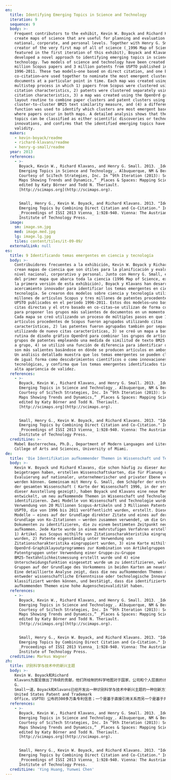 ```yaml
---
en:
  title: Identifying Emerging Topics in Science and Technology
  iteration: 9
  sequence: 9
  body: >-
    Frequent contributors to the exhibit, Kevin W. Boyack and Richard Klavans
    create maps of science that are useful for planning and evaluation on
    national, corporate, and personal levels. Together with Henry G. Small, the
    creator of the very first map of all of science (_1996 Map of Science_,
    featured in the first iteration of this exhibit), Boyack and Klavans have
    developed a novel approach to identifying emerging topics in science and
    technology. Two models of science and technology have been created using 20
    million Scopus papers and 3 million patents from USPTO published in
    1996-2011. These two models—one based on direct citation, and one based on
    co-citation—are used together to nominate the most emergent clusters of
    documents at a particular point in time. Each map was created using a
    multistep process in which 1) papers from Scopus were clustered using
    citation characteristics, 2) patents were clustered separately using
    citation characteristics, 3) a map was created using the OpenOrd graph
    layout routine to combine paper clusters and patent clusters using a
    cluster-to-cluster BM25 text similarity measure, and (4) a difference
    function was used to identify which clusters are most emergent based on
    where papers occur in both maps. A detailed analysis shows that the emerging
    topics can be classified as either scientific discoveries or technological
    innovations, and confirms that the identified emerging topics have high face
    validity.
  makers:
    - kevin-boyack/readme
    - richard-klavans/readme
    - henry-g-small/readme
  year: 2013
  references:
    - >-
      Boyack, Kevin W., Richard Klavans, and Henry G. Small. 2013. _Identifying
      Emerging Topics in Science and Technology_. Albuquerque, NM & Berwyn, PA.
      Courtesy of SciTech Strategies, Inc. In “9th Iteration (2013): Science
      Maps Showing Trends and Dynamics,” _Places & Spaces: Mapping Science_,
      edited by Katy Börner and Todd N. Theriault.
      [http://scimaps.org](http://scimaps.org).


      Small, Henry G., Kevin W. Boyack, and Richard Klavans. 2013. "Identifying
      Emerging Topics by Combining Direct Citation and Co-Citation." In
      _Proceedings of ISSI 2013 Vienna_ 1:928-940. Vienna: The Austrian
      Institute of Technology Press.
  image:
    sm: image.sm.jpg
    med: image.med.jpg
    lg: image.lg.jpg
    tiles: content/tiles/it-09-09/
  externalLink: null
es:
  title: 9 Identificando temas emergentes en ciencia y tecnología
  body: >-
    Contribuidores frecuentes a la exhibición, Kevin W. Boyack y Richard Klavans
    crean mapas de ciencia que son útiles para la planificación y evaluación a
    nivel nacional, corporativo y personal. Junto con Henry G. Small, el creador
    del primer mapa que abarca toda la ciencia (1996 Map of Science, expuesto en
    la primera versión de esta exhibición), Boyack y Klavans han desarrollado un
    acercamiento innovador para identificar los temas emergentes en ciencia y
    tecnología. Se crearon dos modelos sobre ciencia y tecnología utilizando 20
    millones de artículos Scopus y tres millones de patentes procedentes de
    UPSTO publicados en el período 1996-2011. Estos dos modelos—uno basado en
    citas directas y el otro basado en co-citas—se utilizan de forma conjunta
    para proponer los grupos más salientes de documentos en un momento dado.
    Cada mapa se creó utilizando un proceso de múltiples pasos en que 1) los
    artículos procedentes de Scopus fueron agrupados utilizando citas
    características, 2) las patentes fueron agrupadas también por separado y
    utilizando de nuevo citas características, 3) se creó un mapa a base de la
    rutina de diseño gráfico OpenOrd para combinar los grupos de artículos y los
    grupos de patentes empleando una medida de similitud de texto BM25 de grupo
    a grupo, 4) se utilizó una función de diferencia para identificar qué grupos
    son más salientes basándose en dónde se producen artículos en ambos mapas.
    Un análisis detallado muestra que los temas emergentes se pueden clasificar
    de igual forma como descubrimientos científicos o como innovaciones
    tecnológicas, y confirma que los temas emergentes identificados tienen una
    alta apariencia de validez.
  references:
    - >-
      Boyack, Kevin W., Richard Klavans, and Henry G. Small. 2013. _Identifying
      Emerging Topics in Science and Technology_. Albuquerque, NM & Berwyn, PA.
      Courtesy of SciTech Strategies, Inc. In “9th Iteration (2013): Science
      Maps Showing Trends and Dynamics,” _Places & Spaces: Mapping Science_,
      edited by Katy Börner and Todd N. Theriault.
      [http://scimaps.org](http://scimaps.org).


      Small, Henry G., Kevin W. Boyack, and Richard Klavans. 2013. "Identifying
      Emerging Topics by Combining Direct Citation and Co-Citation." In
      _Proceedings of ISSI 2013 Vienna_ 1:928-940. Vienna: The Austrian
      Institute of Technology Press.
  creditLine: >-
    Mabel Basterrechea, Ph.D., Department of Modern Languages and Literatures,
    College of Arts and Sciences, University of Miami.
de:
  title: 'Die Identifikation aufkommender Themen in Wissenschaft und Technologie '
  body: >-
    Kevin W. Boyack und Richard Klavans, die schon häufig zu dieser Ausstellung
    beigetragen haben, erstellen Wissenschaftskarten, die für Planung und
    Evaluierung auf nationaler, unternehmerischer und privater Ebene verwendet
    werden können. Gemeinsam mit Henry G. Small, dem Schöpfer der ersten Karte
    der gesamten Wissenschaft ( Karte der Wissenschaft 1996, in der ersten Folge
    dieser Ausstellung gezeigt), haben Boyack und Klavans eine neue Methode
    entwickelt, um neu aufkommende Themen in Wissenschaft und Technologie zu
    identifizieren. Zwei Modelle von Wissenschaft und Technologie wurden unter
    Verwendung von 20 Millionen Scopus-Artikeln und 3 Millionen Patenten der
    USPTO, die von 1996 bis 2011 veröffentlicht wurden, erstellt. Diese beiden
    Modelle – eines auf der Grundlage direkter Zitate und eines auf der
    Grundlage von Ko-Zitationen – werden zusammen verwendet, um die Gruppen von
    Dokumenten zu identifizieren, die zu einem bestimmten Zeitpunkt neu
    aufkommen. Jede Karte wurde in einem mehrstufigen Verfahren erstellt, in dem
    1) Artikel aus Scopus mithilfe von Zitationscharakteristika eingruppiert
    wurden, 2) Patente eigenständig unter Verwendung von
    Zitationscharakteristika eingruppiert wurden, 3) eine Karte mithilfe des
    OpenOrd-Graphiklayoutprogrammes zur Kombination von Artikelgruppen und
    Patentgruppen unter Verwendung einer Gruppe-zu-Gruppe
    BM25-Textähnlichkeitsmessung erstellt wurde und 4) eine
    Unterscheidungsfunktion eingesetzt wurde um zu identifizieren, welche
    Gruppen auf der Grundlage des Vorkommens in beiden Karten am neuesten sind.
    Eine detaillierte Analyse zeigt, dass die neu aufkommenden Themen als
    entweder wissenschaftliche Erkenntnisse oder technologische Innovationen
    klassifiziert werden können, und bestätigt, dass die identifizierten neu
    aufkommenden Themen eine hohe Augenscheinvalidität haben.
  references:
    - >-
      Boyack, Kevin W., Richard Klavans, and Henry G. Small. 2013. _Identifying
      Emerging Topics in Science and Technology_. Albuquerque, NM & Berwyn, PA.
      Courtesy of SciTech Strategies, Inc. In “9th Iteration (2013): Science
      Maps Showing Trends and Dynamics,” _Places & Spaces: Mapping Science_,
      edited by Katy Börner and Todd N. Theriault.
      [http://scimaps.org](http://scimaps.org).


      Small, Henry G., Kevin W. Boyack, and Richard Klavans. 2013. "Identifying
      Emerging Topics by Combining Direct Citation and Co-Citation." In
      _Proceedings of ISSI 2013 Vienna_ 1:928-940. Vienna: The Austrian
      Institute of Technology Press.
  creditLine: Markus Wagner
zh:
  title: 识别科学与技术中的新兴主题
  body: >-
    Kevin W. Boyack和Richard
    Klavans为展览做出了持续的贡献，他们所绘制的科学地图对于国家、公司和个人层面的计划与评价均很有帮助。与最早科学地图（1996年的科学地图，在本次展览的第一迭代中）的缔造者Henry
    G.
    Small一道，Boyack和Klavans已经开发出一种识别科学与技术中新兴主题的一种创新方法。两个科学与技术模型，一个是基于1996-2001年期间Scopus数据库收录的2000万条论文信息，另一个是基于美国专利商标局（The
    United States Patent and Trademark
    Office，USPTO）公布的300多万条专利信息；一个是基于直接引用关系而另一个是基于共引关系。它们一同被用来推荐在特定时间点上出版物中新兴主题集群。每一个地图的绘制都需要多个步骤：（1）根据引文特征对Scopus论文进行聚类分析；（2）根据引文特征对专利文献进行聚类分析；（3）根据簇与簇之间的BM25文本相似性度量指标合并论文簇和专利簇，进而使用OpenOrd图形布局程序绘制地图；（4）基于那些同时出现在两个地图中的文献，运用差函数来识别出最新兴的主题簇。进一步的分析表明，新兴的主题可以分为科学发现或是技术创新，并且这些识别出来的新兴主题通常拥有很高的准确度。
  references:
    - >-
      Boyack, Kevin W., Richard Klavans, and Henry G. Small. 2013. _Identifying
      Emerging Topics in Science and Technology_. Albuquerque, NM & Berwyn, PA.
      Courtesy of SciTech Strategies, Inc. In “9th Iteration (2013): Science
      Maps Showing Trends and Dynamics,” _Places & Spaces: Mapping Science_,
      edited by Katy Börner and Todd N. Theriault.
      [http://scimaps.org](http://scimaps.org).


      Small, Henry G., Kevin W. Boyack, and Richard Klavans. 2013. "Identifying
      Emerging Topics by Combining Direct Citation and Co-Citation." In
      _Proceedings of ISSI 2013 Vienna_ 1:928-940. Vienna: The Austrian
      Institute of Technology Press.
  creditLine: 'Ying Huang, Yunwei Chen'
---
```

